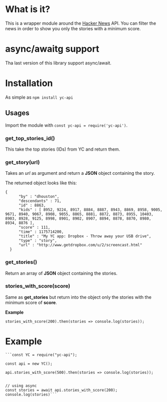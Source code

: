 # What is it?

This is a wrapper module around the [Hacker News](https://news.ycombinator.com/) API. You can filter the news in order to show you only the stories with a minimum score.

# async/awaitg support

Tha last version of this library support async/await.

# Installation

As simple as `npm install yc-api`

## Usages

Import the module with `const yc-api = require('yc-api')`.

### get_top_stories_id()

This take the top stories (IDs) from YC and return them.

### get_story(url)

Takes an _url_ as argument and return a **JSON** object containing the story.

The returned object looks like this:

    {
          "by" : "dhouston",
          "descendants" : 71,
          "id" : 8863,
          "kids" : [ 8952, 9224, 8917, 8884, 8887, 8943, 8869, 8958, 9005, 9671, 8940, 9067, 8908, 9055, 8865, 8881, 8872, 8873, 8955, 10403, 8903, 8928, 9125, 8998, 8901, 8902, 8907, 8894, 8878, 8870, 8980, 8934, 8876 ],
          "score" : 111,
          "time" : 1175714200,
          "title" : "My YC app: Dropbox - Throw away your USB drive",
          "type" : "story",
          "url" : "http://www.getdropbox.com/u/2/screencast.html"
      }

### get_stories()

Return an array of **JSON** object containing the stories.

### stories_with_score(score)

Same as **get_stories** but return into the object only the stories with the minimum score of **score**.

**Example**

    stories_with_score(200).then(stories => console.log(stories));

# Example

    ```const YC = require("yc-api");

    const api = new YC();

    api.stories_with_score(500).then(stories => console.log(stories));


    // using async
    const stories = await api.stories_with_score(200);
    console.log(stories)```
